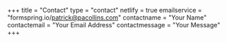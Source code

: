 +++
title = "Contact"
type = "contact"
netlify = true
emailservice = "formspring.io/patrick@pacollins.com"
contactname = "Your Name"
contactemail = "Your Email Address"
contactmessage = "Your Message"
+++
